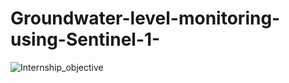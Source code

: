 # Groundwater-level-monitoring-using-Sentinel-1-
![Internship_objective](https://github.com/user-attachments/assets/c6d91a9f-965a-44db-af14-d3c4823befc1)
